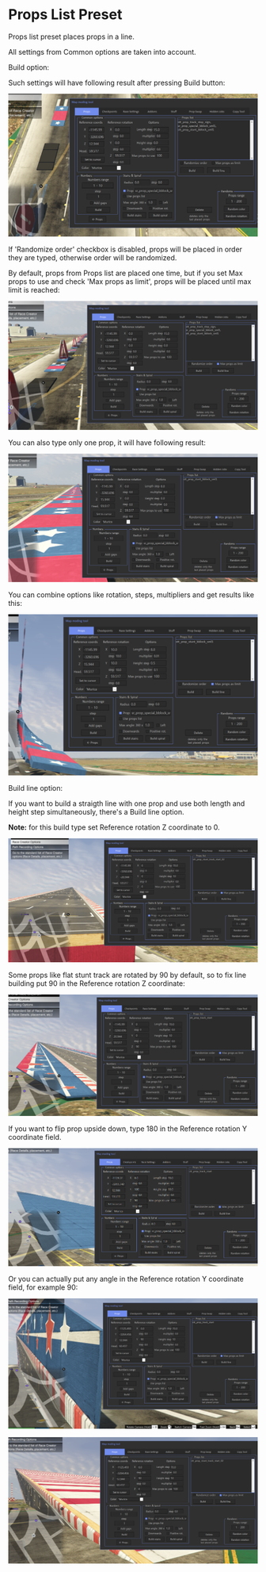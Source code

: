# Props List Preset

Props list preset places props in a line.

All settings from Common options are taken into account.

Build option:

Such settings will have following result after pressing Build button:
 
![Img1](../../assets/images/props/img22.png)

If 'Randomize order' checkbox is disabled, props will be placed in order they are typed, otherwise order will be randomized.

By default, props from Props list are placed one time, but if you set Max props to use and check 'Max props as limit', props will be placed until max limit is reached:

![Img2](../../assets/images/props/img23.png)

You can also type only one prop, it will have following result:

![Img3](../../assets/images/props/img24.png)

You can combine options like rotation, steps, multipliers and get results like this:

![Img4](../../assets/images/props/img25.png)

Build line option:

If you want to build a straigth line with one prop and use both length and height step simultaneously, there's a Build line option.

**Note:** for this build type set Reference rotation Z coordinate to 0.

![Img5](../../assets/images/props/img26.png)

Some props like flat stunt track are rotated by 90 by default, so to fix line building put 90 in the Reference rotation Z coordinate:

![Img6](../../assets/images/props/img27.png)

If you want to flip prop upside down, type 180 in the Reference rotation Y coordinate field.

![Img7](../../assets/images/props/img28.png)

Or you can actually put any angle in the Reference rotation Y coordinate field, for example 90:

![Img8](../../assets/images/props/img29.png)

![Img9](../../assets/images/props/img30.png)